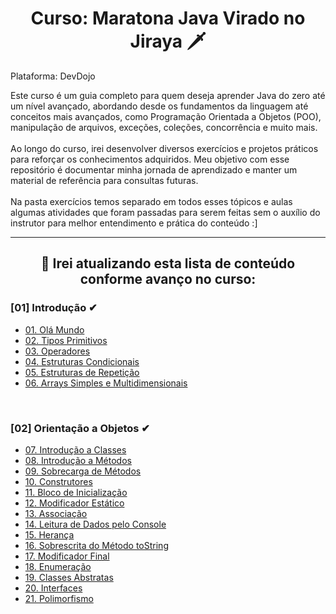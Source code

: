 <h1 align=center> Curso: Maratona Java Virado no Jiraya 🗡️ </h1>

Plataforma: DevDojo

Este curso é um guia completo para quem deseja aprender Java do zero até um nível avançado, abordando desde os fundamentos da linguagem até conceitos mais avançados, como Programação Orientada a Objetos (POO), manipulação de arquivos, exceções, coleções, concorrência e muito mais. 
<br><br>
Ao longo do curso, irei desenvolver diversos exercícios e projetos práticos para reforçar os conhecimentos adquiridos. Meu objetivo com esse repositório é documentar minha jornada de aprendizado e manter um material de referência para consultas futuras.
<br><br>
Na pasta exercícios temos separado em todos esses tópicos e aulas algumas atividades que foram passadas para serem feitas sem o auxílio do instrutor para melhor entendimento e prática do conteúdo :]

<hr>
<h2 align=center> 📂 Irei atualizando esta lista de conteúdo conforme avanço no curso: </h2>

<h3> [01] Introdução ✔ </h3>

  - <a href="./01-Introducao/01.OlaMundo"> 01. Olá Mundo </a>
  - <a href="./01-Introducao/02.TiposPrimitivos"> 02. Tipos Primitivos </a>
  - <a href="./01-Introducao/03.Operadores"> 03. Operadores </a>
  - <a href="./01-Introducao/04.EstruturasCondicionais"> 04. Estruturas Condicionais </a>
  - <a href="./01-Introducao/05.EstruturasDeRepeticao"> 05. Estruturas de Repetição </a>
  - <a href="./01-Introducao/06.ArraysSimplesEMultidimensionais"> 06. Arrays Simples e Multidimensionais </a>
  
<br>

<h3> [02] Orientação a Objetos ✔ </h3>

  - <a href="./02-OrientacaoAObjetos/07.IntroducaoDeClasses"> 07. Introdução a Classes </a>
  - <a href="./02-OrientacaoAObjetos/08.IntroducaoDeMetodos"> 08. Introdução a Métodos </a>
  - <a href="./02-OrientacaoAObjetos/09.SobrecargaDeMetodos"> 09. Sobrecarga de Métodos </a>
  - <a href="./02-OrientacaoAObjetos/10.Construtores"> 10. Construtores </a>
  - <a href="./02-OrientacaoAObjetos/11.BlocosDeInicializacao"> 11. Bloco de Inicialização </a>
  - <a href="./02-OrientacaoAObjetos/12.ModificadorEstatico"> 12. Modificador Estático </a>
  - <a href="./02-OrientacaoAObjetos/13.Associacao"> 13. Associação </a>
  - <a href="./02-OrientacaoAObjetos/14.LeituraDeDadosPeloConsole"> 14. Leitura de Dados pelo Console </a>
  - <a href="./02-OrientacaoAObjetos/15.Heranca"> 15. Herança </a>
  - <a href="./02-OrientacaoAObjetos/16.SobrescritaDeMetodos"> 16. Sobrescrita do Método toString </a>
  - <a href="./02-OrientacaoAObjetos/17.ModificadorFinal"> 17. Modificador Final </a>
  - <a href="./02-OrientacaoAObjetos/18.Enumeracao"> 18. Enumeração </a>
  - <a href=""> 19. Classes Abstratas </a>
  - <a href=""> 20. Interfaces </a>
  - <a href=""> 21. Polimorfismo </a>
